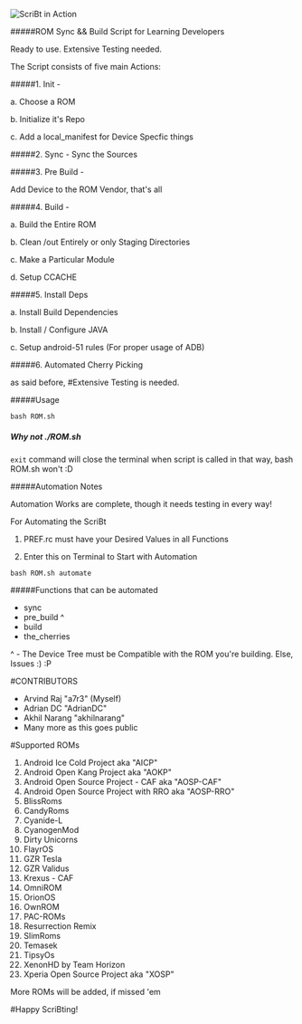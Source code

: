 
![ScriBt in Action](http://i.imgur.com/5p97f9i.png?2)

#####ROM Sync && Build Script for Learning Developers

Ready to use. Extensive Testing needed.

The Script consists of five main Actions:

#####1. Init -

  a. Choose a ROM

  b. Initialize it's Repo

  c. Add a local_manifest for Device Specfic things

#####2. Sync -  Sync the Sources

#####3. Pre Build -

  Add Device to the ROM Vendor, that's all

#####4. Build -

  a. Build the Entire ROM

  b. Clean /out Entirely or only Staging Directories

  c. Make a Particular Module

  d. Setup CCACHE

#####5. Install Deps

  a. Install Build Dependencies

  b. Install / Configure JAVA

  c. Setup android-51 rules (For proper usage of ADB)

#####6. Automated Cherry Picking

as said before,
#Extensive Testing is needed.


#####Usage
```
bash ROM.sh
```

##### Why not ./ROM.sh
```exit``` command will close the terminal when script is called in that
way, bash ROM.sh won't :D

#####Automation Notes

Automation Works are complete, though it needs testing in every way!

For Automating the ScriBt

1. PREF.rc must have your Desired Values in all Functions

2. Enter this on Terminal to Start with Automation

```
bash ROM.sh automate
```

#####Functions that can be automated

* sync
* pre_build ^
* build
* the_cherries

^ - The Device Tree must be Compatible with the ROM you're building. Else, Issues :) :P

#CONTRIBUTORS

* Arvind Raj "a7r3" (Myself)
* Adrian DC "AdrianDC"
* Akhil Narang "akhilnarang"
* Many more as this goes public

#Supported ROMs

1. Android Ice Cold Project aka "AICP"
2. Android Open Kang Project aka "AOKP"
3. Android Open Source Project - CAF aka "AOSP-CAF"
4. Android Open Source Project with RRO aka "AOSP-RRO"
5. BlissRoms
6. CandyRoms
7. Cyanide-L
8. CyanogenMod
9. Dirty Unicorns
10. FlayrOS
11. GZR Tesla
12. GZR Validus
13. Krexus - CAF
14. OmniROM
15. OrionOS
16. OwnROM
17. PAC-ROMs
18. Resurrection Remix
19. SlimRoms
20. Temasek
21. TipsyOs
22. XenonHD by Team Horizon
23. Xperia Open Source Project aka "XOSP"

More ROMs will be added, if missed 'em

#Happy ScriBting!
